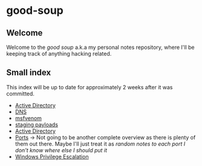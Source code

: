 # good-soup
## Welcome
Welcome to the *good soup* a.k.a my personal notes repository, where I'll be keeping track of anything hacking related.

## Small index
This index will be up to date for approximately 2 weeks after it was committed.
- [Active Directory](AD/AD.md)
- [DNS](DNS/tools.md)
- [msfvenom](Payloads/msfvenom.md)
- [staging payloads](Payloads/staging.md)
- [Active Directory](AD/AD.md)
- [Ports](Ports/Ports.md) -> Not going to be another complete overview as there is plenty of them out there. Maybe I'll just treat it as *random notes to each port I don't know where else I should put it*
- [Windows Privilege Escalation](good%20soup/notes/privesc/Windows/index.md)